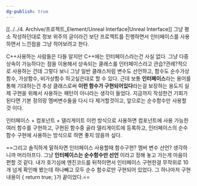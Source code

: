 ```yaml
---
dg-publish: true
---
```


[[../../4. Archive/프로젝트_Element/Unreal Interface|Unreal Interface]]
그냥 평소 작성하던대로 정보 위주의 글이라긴 보단 프로젝트를 진행하면서 인터페이스를 사용하면서 느낀점을 그냥 적어보려고 한다.


C++사용하는 사람들은 다들 알지만 C++에는 인터페이스라는건 사실 없다. 그냥 다중 상속이 가능하다는 점을 이용해서 상속되는 클래스를 인터페이스라고 관습?관례?적으로 사용하는 건데 그렇다 보니 그냥 일반 클래스처럼 변수도 선언하고, 함수도 순수가상함수, 가상함수, 비가상함수 하고싶은대로 할 수 있다. 근데 보통 **인터페이스**라는 용어를 통해 기대하는건 추상 클래스로써 **이런 함수가 구현되어있다**라는걸 보장하는 용도지 실제 구현을 위해서 사용하는 패턴이 아니라는 생각이 들었다. 지금까지 작성한건 기회가 된다면 기본 정의랑 멤버변수들을 다시 다 제거할것이고, 앞으로는 순수함수만 사용할 것 이다.

인터페이스 + 컴포넌트 + 델리게이트 이런 방식으로 사용하면 컴포넌트에 사용 가능한 여러 함수를 구현하고, 구현된 함수중 골라 델리게이트에 등록하고, 인터페이스의 순수함수 구현에 사용하는 방식으로 하면 좋지 않을까 싶다.

==그리고 솔직하게 말하자면 인터페이스 사용할때 함수구현? 멤버 변수 선언? 생각하니까 머리아프다. 그냥 **인터페이스는 순수함수만 선언** 이라고 정해 놓고 가는게 마음이 편할 것 같다. 내가 호기심에  엔진코드를 뒤적이면서 인터페이스 구현한걸 무작위로 10개 넘게 확인해 봤는데 하나빼고 모두 순수 함수로만 구현되어 있었다. 그 하나마저 구현내용이 { return true; }가 끝이었다.==